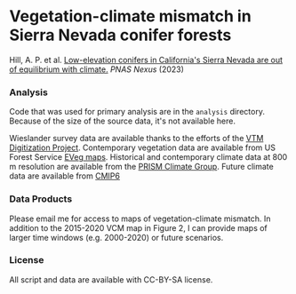 # Vegetation-climate mismatch in Sierra Nevada conifer forests

Hill, A. P. et al. [Low-elevation conifers in California's Sierra Nevada are out of equilibrium with climate.](https://doi.org/10.1093/pnasnexus/pgad004) *PNAS Nexus* (2023)

### Analysis
Code that was used for primary analysis are in the `analysis` directory. Because of the size of the source data, it's not available here.

Wieslander survey data are available thanks to the efforts of the [VTM Digitization Project](http://vtm.berkeley.edu/#/data/vegetation). Contemporary vegetation data are available from US Forest Service [EVeg maps](https://data.fs.usda.gov/geodata/edw/datasets.php?xmlKeyword=eveg). Historical and contemporary climate data at 800 m resolution are available from the [PRISM Climate Group](prism.oregonstate.edu). Future climate data are available from [CMIP6](esgf-node.llnl.gov/projects/cmip6/)

### Data Products
Please email me for access to maps of vegetation-climate mismatch. In addition to the 2015-2020 VCM map in Figure 2, I can provide maps of larger time windows (e.g. 2000-2020) or future scenarios. 

### License
All script and data are available with CC-BY-SA license.
